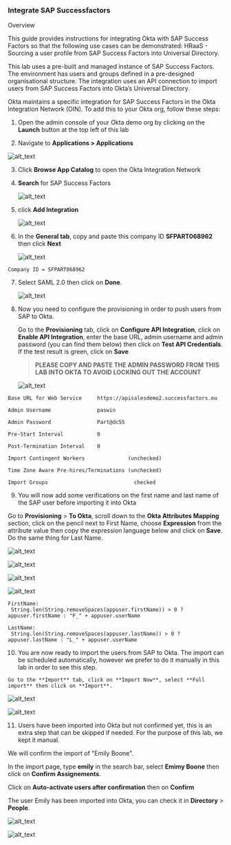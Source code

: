 ### Integrate SAP Successfactors

Overview

This guide provides instructions for integrating Okta with SAP Success Factors so that the following use cases can be demonstrated:
HRaaS - Sourcing a user profile from SAP Success Factors into Universal Directory.

This lab uses a pre-built and managed instance of SAP Success Factors. The environment has users and groups defined in a pre-designed organisational structure. The integration uses an API connection to import users from SAP Success Factors into Okta’s Universal Directory.

Okta maintains a specific integration for SAP Success Factors in the Okta Integration Network (OIN). To add this to your Okta org, follow these steps:

1.  Open the admin console of your Okta demo org by clicking on the **Launch** button at the top left of this lab

2.  Navigate to **Applications \> Applications**

   ![alt_text](https://raw.githubusercontent.com/NicolasMiramon/LabGuide/main/images/009/image01.png "image_tooltip")

3.  Click **Browse App Catalog** to open the Okta Integration Network

4. **Search** for SAP Success Factors
   
   ![alt_text](https://raw.githubusercontent.com/NicolasMiramon/LabGuide/main/images/010/image00.png "image_tooltip")

5. click **Add Integration**

   ![alt_text](https://raw.githubusercontent.com/NicolasMiramon/LabGuide/main/images/010/image05.png "image_tooltip")

6. In the **General tab**, copy and paste this company ID **SFPART068962** then click **Next** 

   ![alt_text](https://raw.githubusercontent.com/NicolasMiramon/LabGuide/main/images/010/image06.png "image_tooltip")
```
Company ID = SFPART068962

```

7. Select SAML 2.0 then click on **Done**.

   ![alt_text](https://raw.githubusercontent.com/NicolasMiramon/LabGuide/main/images/010/image09.png "image_tooltip")

8. Now you need to configure the provisioning in order to push users from SAP to Okta.
   
   Go to the **Provisioning** tab, click on **Configure API Integration**, click on **Enable API Integration**, enter the base URL, admin username and admin password (you can find them below) then click on **Test API Credentials**. If the test result is green, click on **Save**
   
   > **PLEASE COPY AND PASTE THE ADMIN PASSWORD FROM THIS LAB INTO OKTA TO AVOID LOCKING OUT THE ACCOUNT**

   ![alt_text](https://raw.githubusercontent.com/NicolasMiramon/LabGuide/main/images/010/image08.png "image_tooltip")


```
Base URL for Web Service     https://apisalesdemo2.successfactors.eu

Admin Username               paswin

Admin Password               Part@dc55

Pre-Start Interval           0

Post-Termination Interval    0

Import Contingent Workers              (unchecked)  

Time Zone Aware Pre-hires/Terminations (unchecked) 

Import Groups                            checked 

```


9.  You will now add some verifications on the first name and last name of the SAP user before importing it into Okta

   Go to **Provisioning** > **To Okta**, scroll down to the **Okta Attributes Mapping** section,  click on the pencil next to First Name, choose **Expression** from the attribute value then copy the expression language below and click on **Save**. Do the same thing for Last Name.

   ![alt_text](https://raw.githubusercontent.com/NicolasMiramon/LabGuide/main/images/010/image13.png "image_tooltip")


   ![alt_text](https://raw.githubusercontent.com/NicolasMiramon/LabGuide/main/images/010/image14.png "image_tooltip")


   ![alt_text](https://raw.githubusercontent.com/NicolasMiramon/LabGuide/main/images/010/image15.png "image_tooltip")

   ![alt_text](https://raw.githubusercontent.com/NicolasMiramon/LabGuide/main/images/010/image16.png "image_tooltip")

```
FirstName:
 String.len(String.removeSpaces(appuser.firstName)) > 0 ? appuser.firstName : "F_" + appuser.userName

LastName:
 String.len(String.removeSpaces(appuser.lastName)) > 0 ? appuser.lastName : "L_" + appuser.userName
```

10.  You are now ready to import the users from SAP to Okta. The import can be scheduled automatically, however we prefer to do it manually in this lab in order to see this step.
    
    Go to the **Import** tab, click on **Import Now**, select **Full import** then click on **Import**.

   ![alt_text](https://raw.githubusercontent.com/NicolasMiramon/LabGuide/main/images/010/image18.png "image_tooltip")

   ![alt_text](https://raw.githubusercontent.com/NicolasMiramon/LabGuide/main/images/010/image19.png "image_tooltip")

11. Users have been imported into Okta but not confirmed yet, this is an extra step that can be skipped if needed. For the purpose of this lab, we kept it manual.

   We will confirm the import of "Emily Boone".

   In the import page, type **emily** in the search bar, select **Emimy Boone** then click on **Confirm Assignements**. 

   Click on **Auto-activate users after confirmation** then on **Confirm**

   The user Emily has been imported into Okta, you can check it in **Directory** > **People**.

   ![alt_text](https://raw.githubusercontent.com/NicolasMiramon/LabGuide/main/images/010/image24.png "image_tooltip")

   ![alt_text](https://raw.githubusercontent.com/NicolasMiramon/LabGuide/main/images/010/image25.png "image_tooltip")



